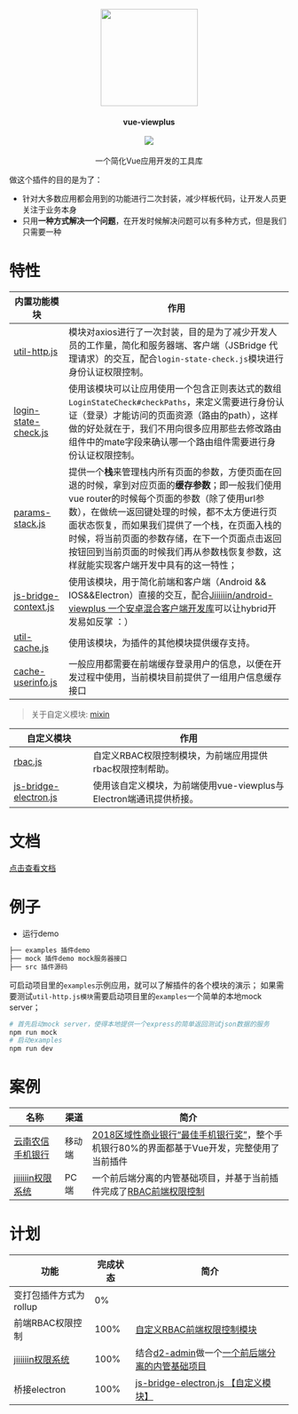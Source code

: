 <p align="center">
  <a href="https://github.com/Jiiiiiin/vue-viewplus">
    <img src="https://ws3.sinaimg.cn/large/006tNbRwgy1fwq8xk9nh9j305k05kdfs.jpg" width="175">
  </a>
</p>
<h4 align="center">vue-viewplus <br> <br> <img src="https://img.shields.io/badge/npm-0.9.13-orange.svg"/></h4>
<p align="center">一个简化Vue应用开发的工具库</p>

做这个插件的目的是为了：

+ 针对大多数应用都会用到的功能进行二次封装，减少样板代码，让开发人员更关注于业务本身
+ 只用**一种方式解决一个问题**，在开发时候解决问题可以有多种方式，但是我们只需要一种

# 特性
| 内置功能模块                                                 | 作用                                                         |
| ------------------------------------------------------------ | ------------------------------------------------------------ |
| [util-http.js](http://jiiiiiin.cn/vue-viewplus/#/util-http)  | 模块对axios进行了一次封装，目的是为了减少开发人员的工作量，简化和服务器端、客户端（JSBridge 代理请求）的交互，配合`login-state-check.js`模块进行身份认证权限控制。 |
| [login-state-check.js](http://jiiiiiin.cn/vue-viewplus/#/login-state-check) | 使用该模块可以让应用使用一个包含正则表达式的数组`LoginStateCheck#checkPaths`，来定义需要进行身份认证（登录）才能访问的页面资源（路由的path），这样做的好处就在于，我们不用向很多应用那些去修改路由组件中的mate字段来确认哪一个路由组件需要进行身份认证权限控制。 |
| [params-stack.js](http://jiiiiiin.cn/vue-viewplus/#/params-stack) | 提供一个**栈**来管理栈内所有页面的参数，方便页面在回退的时候，拿到对应页面的**缓存参数**；即一般我们使用vue router的时候每个页面的参数（除了使用url参数），在做统一返回键处理的时候，都不太方便进行页面状态恢复，而如果我们提供了一个栈，在页面入栈的时候，将当前页面的参数存储，在下一个页面点击返回按钮回到当前页面的时候我们再从参数栈恢复参数，这样就能实现客户端开发中具有的这一特性； |
| [js-bridge-context.js](http://jiiiiiin.cn/vue-viewplus/#/js-bridge-context) | 使用该模块，用于简化前端和客户端（Android && IOS&&Electron）直接的交互，配合[Jiiiiiin/android-viewplus 一个安卓混合客户端开发库](https://github.com/Jiiiiiin/android-viewplus)可以让hybrid开发易如反掌 ：） |
| [util-cache.js](http://jiiiiiin.cn/vue-viewplus/#/util-cache) | 使用该模块，为插件的其他模块提供缓存支持。                   |
| [cache-userinfo.js](http://jiiiiiin.cn/vue-viewplus/#/cache-userinfo) | 一般应用都需要在前端缓存登录用户的信息，以便在开发过程中使用，当前模块目前提供了一组用户信息缓存接口 |



> 关于自定义模块: [mixin](http://jiiiiiin.cn/vue-viewplus/#/global_api?id=mixin-)

| 自定义模块                                        | 作用                                                     |
| ------------------------------------------------- | -------------------------------------------------------- |
| [rbac.js](http://jiiiiiin.cn/vue-viewplus/#/rbac) | 自定义RBAC权限控制模块，为前端应用提供rbac权限控制帮助。 |
| [js-bridge-electron.js](http://jiiiiiin.cn/vue-viewplus/#/js-bridge-electron) | 使用该自定义模块，为前端使用vue-viewplus与Electron端通讯提供桥接。 |




# 文档
[点击查看文档](http://jiiiiiin.cn/vue-viewplus/)

# 例子

+ 运行demo

```bash
├── examples 插件demo
├── mock 插件demo mock服务器接口
├── src 插件源码
```

可启动项目里的`examples`示例应用，就可以了解插件的各个模块的演示；
如果需要测试`util-http.js模块`需要启动项目里的`examples`一个简单的本地mock server；

```bash
# 首先启动mock server，使得本地提供一个express的简单返回测试json数据的服务
npm run mock
# 启动examples
npm run dev
```


# 案例

| 名称 | 渠道 | 简介 |
| ------ | ------ | ------ |
| [云南农信手机银行](http://sj.qq.com/myapp/detail.htm?apkName=com.csii.mobilebank) | 移动端 | [2018区域性商业银行“最佳手机银行奖”](https://mp.weixin.qq.com/s/n0QMYGBSdatmkXTfS9p6HA)，整个手机银行80%的界面都基于Vue开发，完整使用了当前插件 |
| [jiiiiiin权限系统](https://github.com/Jiiiiiin/jiiiiiin-security) | PC端 | 一个前后端分离的内管基础项目，并基于当前插件完成了[RBAC前端权限控制](https://github.com/Jiiiiiin/jiiiiiin-security/blob/master/jiiiiiin-client-manager/src/plugin/vue-viewplus/rbac.js#L124) |



# 计划
| 功能 | 完成状态 | 简介 |
| ------ | ------ | ------ |
| 变打包插件方式为rollup | 0% | |
| 前端RBAC权限控制 | 100% | [自定义RBAC前端权限控制模块](https://github.com/Jiiiiiin/jiiiiiin-security/blob/master/jiiiiiin-client-manager/src/plugin/vue-viewplus/rbac.js#L124) |
| [jiiiiiin权限系统](https://github.com/Jiiiiiin/jiiiiiin-security) | 100% | 结合[d2-admin](https://gi]thub.com/d2-projects/d2-admin)做一个[一个前后端分离的内管基础项目](https://github.com/Jiiiiiin/jiiiiiin-security) |
| 桥接electron | 100% | [js-bridge-electron.js 【自定义模块】](https://github.com/Jiiiiiin/vue-viewplus/blob/master/custom-module/js-bridge-electron.js) |



